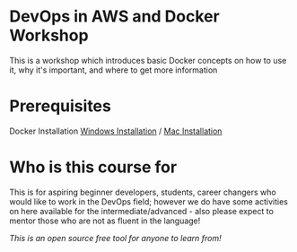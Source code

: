 # DevOps in AWS and Docker Workshop
This is a workshop which introduces basic Docker concepts on how to use it, why it's important, and where to get more information

# Prerequisites #
 Docker Installation [Windows Installation](https://docs.docker.com/v17.09/docker-for-windows/install/) / [Mac Installation](https://docs.docker.com/docker-for-mac/install/) 



# Who is this course for 

 This is for aspiring beginner developers, students, career changers who would like to work in the DevOps field; however we do have some activities on here available for the intermediate/advanced - also please expect to mentor those who are not as fluent in the language!

*This is an open source free tool for anyone to learn from!*
